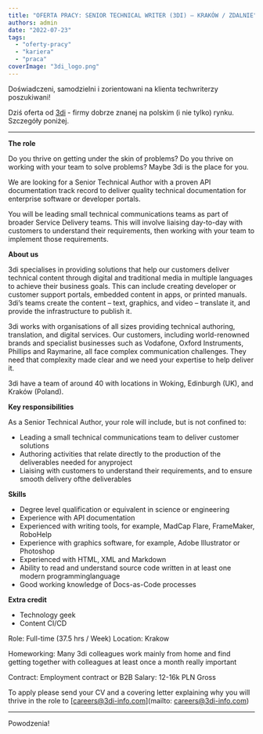 ```yaml
---
title: "OFERTA PRACY: SENIOR TECHNICAL WRITER (3DI) – KRAKÓW / ZDALNIE"
authors: admin
date: "2022-07-23"
tags:
  - "oferty-pracy"
  - "kariera"
  - "praca"
coverImage: "3di_logo.png"
---
```


Doświadczeni, samodzielni i zorientowani na klienta techwriterzy poszukiwani!

Dziś oferta od [3di](https://3di-info.com/) - firmy dobrze znanej na polskim (i
nie tylko) rynku. Szczegóły poniżej.

---

**The role**

Do you thrive on getting under the skin of problems? Do you thrive on working
with your team to solve problems? Maybe 3di is the place for you.

We are looking for a Senior Technical Author with a proven API documentation
track record to deliver quality technical documentation for enterprise software
or developer portals.

You will be leading small technical communications teams as part of broader
Service Delivery teams. This will involve liaising day-to-day with customers to
understand their requirements, then working with your team to implement those
requirements.

**About us**

3di specialises in providing solutions that help our customers deliver technical
content through digital and traditional media in multiple languages to achieve
their business goals. This can include creating developer or customer support
portals, embedded content in apps, or printed manuals. 3di’s teams create the
content – text, graphics, and video – translate it, and provide the
infrastructure to publish it.

3di works with organisations of all sizes providing technical authoring,
translation, and digital services. Our customers, including world-renowned
brands and specialist businesses such as Vodafone, Oxford Instruments, Phillips
and Raymarine, all face complex communication challenges. They need that
complexity made clear and we need your expertise to help deliver it.

3di have a team of around 40 with locations in Woking, Edinburgh (UK), and
Kraków (Poland).

**Key responsibilities**

As a Senior Technical Author, your role will include, but is not confined to:

- Leading a small technical communications team to deliver customer solutions
- Authoring activities that relate directly to the production of the
  deliverables needed for anyproject
- Liaising with customers to understand their requirements, and to ensure smooth
  delivery ofthe deliverables

**Skills**

- Degree level qualification or equivalent in science or engineering
- Experience with API documentation
- Experienced with writing tools, for example, MadCap Flare, FrameMaker,
  RoboHelp
- Experience with graphics software, for example, Adobe Illustrator or Photoshop
- Experienced with HTML, XML and Markdown
- Ability to read and understand source code written in at least one modern
  programminglanguage
- Good working knowledge of Docs-as-Code processes

**Extra credit**

- Technology geek
- Content CI/CD

Role: Full-time (37.5 hrs / Week) Location: Krakow

Homeworking: Many 3di colleagues work mainly from home and find getting together
with colleagues at least once a month really important

Contract: Employment contract or B2B Salary: 12-16k PLN Gross

To apply please send your CV and a covering letter explaining why you will
thrive in the role to [careers@3di-info.com](mailto: careers@3di-info.com)

---

Powodzenia!
